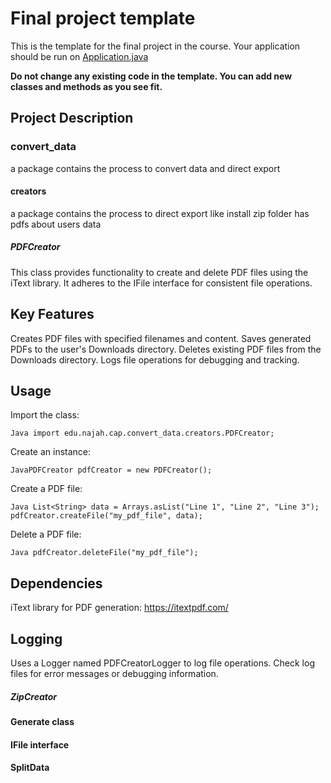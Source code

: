 Final project template 
======================
This is the template for the final project in the course. Your application should be run on [Application.java](src%2Fedu%2Fnajah%2Fcap%2Fdata%2FApplication.java)

**Do not change any existing code in the template. You can add new classes and methods as you see fit.**

## Project Description

### convert_data
a package contains the process to convert data and direct export

#### creators
a package contains the process to direct export like install zip folder has pdfs about users data

##### PDFCreator
This class provides functionality to create and delete PDF files using the iText library. It adheres to the IFile interface for consistent file operations.

## Key Features
Creates PDF files with specified filenames and content.
Saves generated PDFs to the user's Downloads directory.
Deletes existing PDF files from the Downloads directory.
Logs file operations for debugging and tracking.

## Usage

Import the class:
```
Java import edu.najah.cap.convert_data.creators.PDFCreator;
```
Create an instance:
```
JavaPDFCreator pdfCreator = new PDFCreator();
```
Create a PDF file:
``` 
Java List<String> data = Arrays.asList("Line 1", "Line 2", "Line 3");
pdfCreator.createFile("my_pdf_file", data);
```

Delete a PDF file:
```
Java pdfCreator.deleteFile("my_pdf_file");
```

## Dependencies

iText library for PDF generation: https://itextpdf.com/

## Logging
Uses a Logger named PDFCreatorLogger to log file operations.
Check log files for error messages or debugging information.

##### ZipCreator
#### Generate class
#### IFile interface
#### SplitData 
